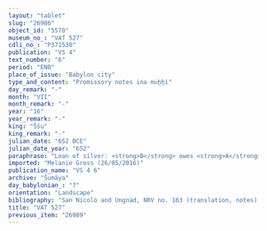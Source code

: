 ```yaml
---
layout: "tablet"
slug: "26986"
object_id: "5570"
museum_no_: "VAT 527"
cdli_no_: "P371530"
publication: "VS 4"
text_number: "6"
period: "ENB"
place_of_issue: "Babylon city"
type_and_content: "Promissory notes ina muẖẖi"
day_remark: "-"
month: "VII"
month_remark: "-"
year: "16"
year_remark: "-"
king: "Ššu"
king_remark: "-"
julian_date: "652 BCE"
julian_date_year: "652"
paraphrase: "Loan of silver: <strong>B</strong> owes <strong>A</strong> 8 shekels of silver. Beginning with the 7<sup>th</sup> of Arahsamna (VIII), the debt will bear an interest of 10 shekels per mina (16.66% p.a.). 2 witnesses and the scribe.<br /> &nbsp;<br /> <strong>A</strong> = &Scaron;umāya; <strong>B</strong> = Nab&ucirc;-erība; Scribe = Bēl-useppi//Arad-bīt-Nergal<br /> &nbsp;"
imported: "Melanie Gross (26/05/2016)"
publication_name: "VS 4 6"
archive: "Šumāya"
day_babylonian_: "7"
orientation: "Landscape"
bibliography: "San Nicolò and Ungnad, NRV no. 163 (translation, notes). Mentioned in van Driel, ZA 79, 113."
title: "VAT 527"
previous_item: "26989"
---
```

